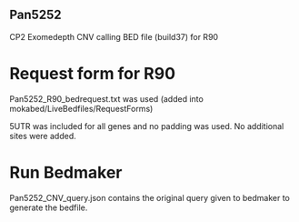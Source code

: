 ## Pan5252

CP2 Exomedepth CNV calling BED file (build37) for R90

# Request form for R90
Pan5252_R90_bedrequest.txt was used  (added into mokabed/LiveBedfiles/RequestForms)

5UTR was included for all genes and no padding was used. No additional sites were added. 

# Run Bedmaker
Pan5252_CNV_query.json contains the original query given to bedmaker to generate the bedfile.


